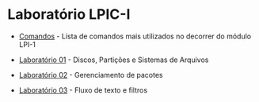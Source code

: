 # Laboratório LPIC-I

- [Comandos](comandos.md) - Lista de comandos mais utilizados no decorrer do módulo LPI-1

- [Laboratório 01](lab01/README.md) - Discos, Partições e Sistemas de Arquivos
- [Laboratório 02](lab02/README.md) - Gerenciamento de pacotes
- [Laboratório 03](lab03/README.md) - Fluxo de texto e filtros

